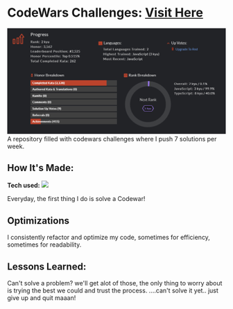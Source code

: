 # CodeWars Challenges:  <a href="https://www.codewars.com/users/MDuude">**Visit Here** </a>

![Codewars profile stats](https://github.com/MahmoudDawood/codewars/blob/master/new.PNG)
A repository filled with codewars challenges where I push 7 solutions per week.

## How It's Made:

**Tech used:** <img src="https://img.shields.io/static/v1?label=|&message=JAVASCRIPT&color=3c7f5d&style=plastic&logo=javascript"/>

Everyday, the first thing I do is solve a Codewar! 

## Optimizations

I consistently refactor and optimize my code, sometimes for efficiency, sometimes for readability.

## Lessons Learned:

Can't solve a problem? we'll get alot of those, the only thing to worry about is trying the best we could and trust the process.
....can't solve it yet.. just give up and quit maaan!